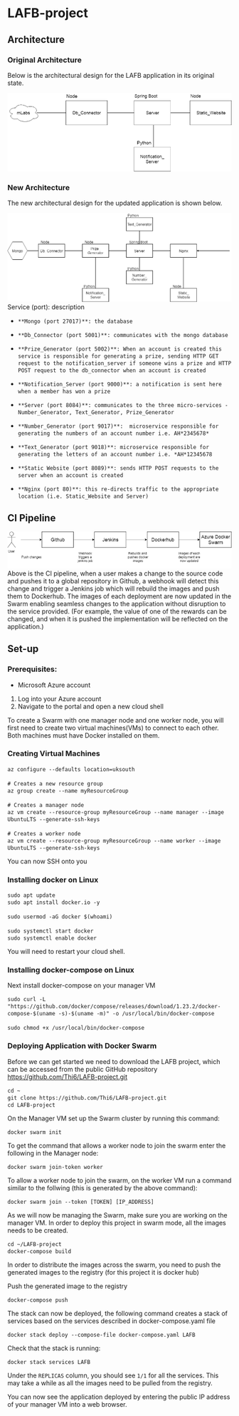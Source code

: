 # LAFB-project

## Architecture
### Original Architecture
Below is the architectural design for the LAFB application in its original state.

![Original architecture](/documentation/original_architecture.png) 

### New Architecture
The new architectural design for the updated application is shown below.

![New architecture](/documentation/new_architecture.png)
Service (port): description
*	  **Mongo (port 27017)**: the database
*	  **Db_Connector (port 5001)**: communicates with the mongo database
*	  **Prize_Generator (port 5002)**: When an account is created this service is responsible for generating a prize, sending HTTP GET request to the notification_server if someone wins a prize and HTTP POST request to the db_connector when an account is created
*	  **Notification_Server (port 9000)**: a notification is sent here when a member has won a prize
*	  **Server (port 8084)**: communicates to the three micro-services - Number_Generator, Text_Generator, Prize_Generator
*	  **Number_Generator (port 9017)**:  microservice responsible for generating the numbers of an account number i.e. AH*2345678*
*	  **Text_Generator (port 9018)**: microservice responsible for generating the letters of an account number i.e. *AH*12345678
*	  **Static Website (port 8089)**: sends HTTP POST requests to the server when an account is created
*	  **Nginx (port 80)**: this re-directs traffic to the appropriate location (i.e. Static_Website and Server)

## CI Pipeline

![Pipeline image](/documentation/pipeline_image.png)
Above is the CI pipeline, when a user makes a change to the source code and pushes it to a global repository in Github, a webhook will detect this change and trigger a Jenkins job which will rebuild the images and push them to Dockerhub.  The images of each deployment are now updated in the Swarm enabling seamless changes to the application without disruption to the service provided. (For example, the value of one of the rewards can be changed, and when it is pushed the implementation will be reflected on the application.)

## Set-up
### Prerequisites:
* Microsoft Azure account

1. Log into your Azure account
2. Navigate to the portal and open a new cloud shell

To create a Swarm with one manager node and one worker node, you will first need to create two virtual machines(VMs) to connect to each other. Both machines must have Docker installed on them.

### Creating Virtual Machines

```
az configure --defaults location=uksouth

# Creates a new resource group 
az group create --name myResourceGroup

# Creates a manager node
az vm create --resource-group myResourceGroup --name manager --image UbuntuLTS --generate-ssh-keys

# Creates a worker node
az vm create --resource-group myResourceGroup --name worker --image UbuntuLTS --generate-ssh-keys
```
You can now SSH onto you

### Installing docker on Linux
```
sudo apt update
sudo apt install docker.io -y

sudo usermod -aG docker $(whoami)

sudo systemctl start docker
sudo systemctl enable docker
```
You will need to restart your cloud shell.

### Installing docker-compose on Linux
Next install docker-compose on your manager VM
```
sudo curl -L "https://github.com/docker/compose/releases/download/1.23.2/docker-compose-$(uname -s)-$(uname -m)" -o /usr/local/bin/docker-compose

sudo chmod +x /usr/local/bin/docker-compose
```

### Deploying Application with Docker Swarm

Before we can get started we need to download the LAFB project, which can be accessed from the public GitHub repository https://github.com/Thi6/LAFB-project.git
```
cd ~
git clone https://github.com/Thi6/LAFB-project.git
cd LAFB-project
```

On the Manager VM set up the Swarm cluster by running this command:
```
docker swarm init
```

To get the command that allows a worker node to join the swarm enter the following in the Manager node:
```
docker swarm join-token worker
```

To allow a worker node to join the swarm, on the worker VM run a command similar to the follwing (this is generated by the above command):
```
docker swarm join --token [TOKEN] [IP_ADDRESS]
```

As we will now be managing the Swarm, make sure you are working on the manager VM.
In order to deploy this project in swarm mode, all the images needs to be created.

```
cd ~/LAFB-project
docker-compose build
```

In order to distribute the images across the swarm, you need to push the generated images to the registry (for this project it is docker hub)

Push the generated image to the registry
```
docker-compose push
```

The stack can now be deployed, the following command creates a stack of services based on the services described in docker-compose.yaml file
```
docker stack deploy --compose-file docker-compose.yaml LAFB
```

Check that the stack is running:
```
docker stack services LAFB
```
Under the ```REPLICAS``` column, you should see ```1/1``` for all the services. This may take a while as all the images need to be pulled from the registry.

You can now see the application deployed by entering the public IP address of your manager VM into a web browser.
